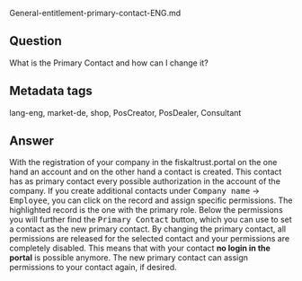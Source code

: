 General-entitlement-primary-contact-ENG.md
## Question

What is the Primary Contact and how can I change it?

## Metadata tags

lang-eng, market-de, shop, PosCreator, PosDealer, Consultant

## Answer

With the registration of your company in the fiskaltrust.portal on the one hand an account and on the other hand a contact is created. This contact has as primary contact every possible authorization in the account of the company.
If you create additional contacts under <kbd>Company name</kbd> &rarr; <kbd>Employee</kbd>, you can click on the record and assign specific permissions. The highlighted record is the one with the primary role.
Below the permissions you will further find the <kbd>Primary Contact</kbd> button, which you can use to set a contact as the new primary contact.
By changing the primary contact, all permissions are released for the selected contact and your permissions are completely disabled. This means that with your contact **no login in the portal** is possible anymore. The new primary contact can assign permissions to your contact again, if desired.